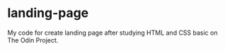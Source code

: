 # landing-page
My code for create landing page after studying HTML and CSS basic on The Odin Project.
